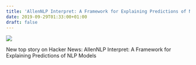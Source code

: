 ```yaml
---
title: 'AllenNLP Interpret: A Framework for Explaining Predictions of NLP Models'
date: 2019-09-29T01:33:00+01:00
draft: false
---
```


![](https://ifttt.com/images/no_image_card.png)  

New top story on Hacker News: AllenNLP Interpret: A Framework for Explaining Predictions of NLP Models